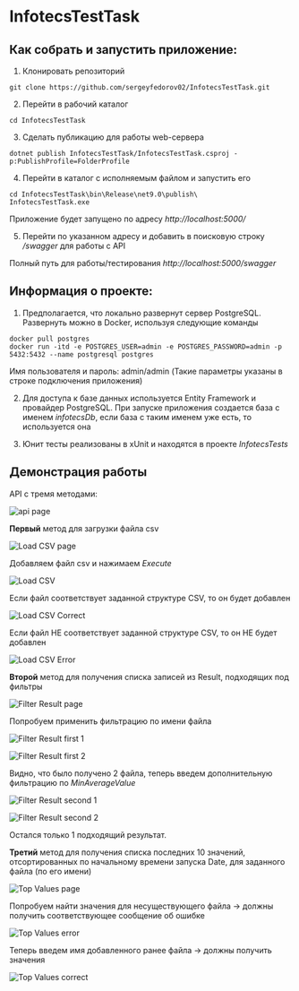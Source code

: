 # InfotecsTestTask

## Как собрать и запустить приложение:

1. Клонировать репозиторий

```git clone https://github.com/sergeyfedorov02/InfotecsTestTask.git```

2. Перейти в рабочий каталог

```cd InfotecsTestTask```

3. Сделать публикацию для работы web-сервера

```dotnet publish InfotecsTestTask/InfotecsTestTask.csproj -p:PublishProfile=FolderProfile```

4. Перейти в каталог с исполняемым файлом и запустить его

```
cd InfotecsTestTask\bin\Release\net9.0\publish\
InfotecsTestTask.exe
```

Приложение будет запущено по адресу *http://localhost:5000/*

5. Перейти по указанном адресу и добавить в поисковую строку */swagger* для работы с API

Полный путь для работы/тестирования *http://localhost:5000/swagger*

## Информация о проекте:
1. Предполагается, что локально развернут сервер PostgreSQL. Развернуть можно в Docker,
   используя следующие команды

```
docker pull postgres
docker run -itd -e POSTGRES_USER=admin -e POSTGRES_PASSWORD=admin -p 5432:5432 --name postgresql postgres
```
Имя пользователя и пароль: admin/admin (Такие параметры указаны в строке подключения приложения)

2. Для доступа к базе данных используется Entity Framework и провайдер PostgreSQL. 
При запуске приложения создается база с именем *infotecsDb*, если база с таким именем уже есть, 
то используется она 

3. Юнит тесты реализованы в xUnit и находятся в проекте *InfotecsTests*


## Демонстрация работы

API с тремя методами:

![api page](Images/api_page.PNG)

**Первый** метод для загрузки файла csv

![Load CSV page](Images/load_csv_page.PNG)

Добавляем файл csv и нажимаем *Execute*

![Load CSV](Images/load_csv.PNG)

Если файл соответствует заданной структуре CSV, то он будет добавлен

![Load CSV Correct](Images/load_csv_correct.PNG)

Если файл НЕ соответствует заданной структуре CSV, то он НЕ будет добавлен

![Load CSV Error](Images/load_csv_error.PNG)

**Второй** метод для получения списка записей из Result, подходящих под фильтры

![Filter Result page](Images/filter_result_page.PNG)

Попробуем применить фильтрацию по имени файла

![Filter Result first 1](Images/filter_result_first_1.PNG)

![Filter Result first 2](Images/filter_result_first_2.PNG)

Видно, что было получено 2 файла, теперь введем дополнительную фильтрацию по *MinAverageValue*

![Filter Result second 1](Images/filter_result_second_1.PNG)

![Filter Result second 2](Images/filter_result_second_2.PNG)

Остался только 1 подходящий результат.

**Третий** метод для получения списка последних 10 значений, отсортированных по начальному времени запуска Date, для заданного файла (по его имени)

![Top Values page](Images/top_values_page.PNG)

Попробуем найти значения для несуществующего файла -> должны получить соответствующее сообщение об ошибке

![Top Values error](Images/top_values_error.PNG)

Теперь введем имя добавленного ранее файла -> должны получить значения

![Top Values correct](Images/top_values_correct.PNG)
